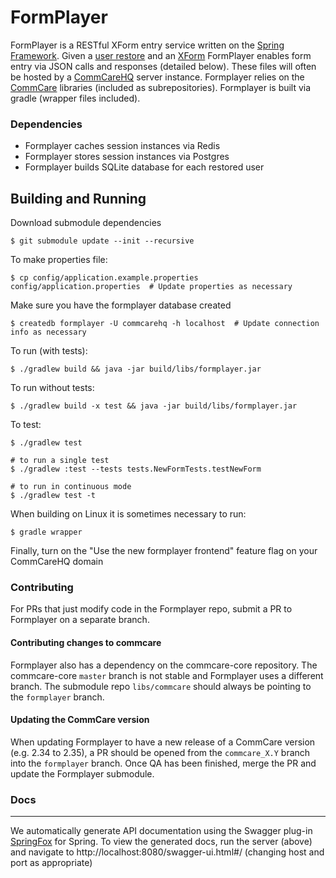 FormPlayer
===========

FormPlayer is a RESTful XForm entry service written on the [Spring Framework](https://projects.spring.io/spring-framework/).
Given a [user restore](https://confluence.dimagi.com/display/commcarepublic/OTA+Restore+API) and 
an [XForm](http://dimagi.github.io/xform-spec/) FormPlayer enables form entry via JSON calls and responses (detailed below).
These files will often be hosted by a [CommCareHQ](https://www.github.com/dimagi/commcare-hq) server instance. Formplayer relies on the [CommCare](https://www.github.com/dimagi/commcare-core) libraries (included as subrepositories). Formplayer is built via gradle (wrapper files included).

### Dependencies
+ Formplayer caches session instances via Redis
+ Formplayer stores session instances via Postgres
+ Formplayer builds SQLite database for each restored user

Building and Running
------------

Download submodule dependencies

    $ git submodule update --init --recursive

To make properties file:

    $ cp config/application.example.properties config/application.properties  # Update properties as necessary

Make sure you have the formplayer database created

    $ createdb formplayer -U commcarehq -h localhost  # Update connection info as necessary

To run (with tests):

    $ ./gradlew build && java -jar build/libs/formplayer.jar

To run without tests:

    $ ./gradlew build -x test && java -jar build/libs/formplayer.jar

To test:

    $ ./gradlew test

    # to run a single test
    $ ./gradlew :test --tests tests.NewFormTests.testNewForm

    # to run in continuous mode
    $ ./gradlew test -t

When building on Linux it is sometimes necessary to run:

    $ gradle wrapper
    
Finally, turn on the "Use the new formplayer frontend" feature flag on your CommCareHQ domain

### Contributing

For PRs that just modify code in the Formplayer repo, submit a PR to Formplayer on a separate branch.


#### Contributing changes to commcare

Formplayer also has a dependency on the commcare-core repository. The commcare-core `master` branch is not
stable and Formplayer uses a different branch. The submodule repo `libs/commcare` should always be pointing to
the `formplayer` branch.

#### Updating the CommCare version

When updating Formplayer to have a new release of a CommCare version (e.g. 2.34 to 2.35), a PR should be opened from the `commcare_X.Y` branch into
the `formplayer` branch. Once QA has been finished, merge the PR and update the Formplayer submodule.


### Docs
____________

We automatically generate API documentation using the Swagger plug-in [SpringFox](https://github.com/springfox/springfox)
for Spring. To view the generated docs, run the server (above) and navigate to http://localhost:8080/swagger-ui.html#/ (changing
host and port as appropriate)
